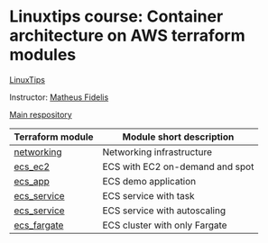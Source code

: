 # Linuxtips course: Container architecture on AWS terraform modules

[LinuxTips](https://linuxtips.io/treinamento/arquitetura-de-containers-na-aws/)

Instructor: [Matheus Fidelis](https://linktr.ee/fidelissauro)

[Main respository](https://github.com/ssorato/linuxtips-aws-container-architecture)

| Terraform module                                                                                                          | Module short description        |
|---------------------------------------------------------------------------------------------------------------------------|---------------------------------|
| [networking](https://github.com/ssorato/linuxtips-aws-container-architecture-tf-modules/blob/day1/README.md)              | Networking infrastructure       |
| [ecs_ec2](https://github.com/ssorato/linuxtips-aws-container-architecture-tf-modules/blob/day2/README.md)                 | ECS with EC2 on-demand and spot |
| [ecs_app](https://github.com/ssorato/linuxtips-aws-container-architecture-tf-modules/tree/day3/ecs_app/README.md)         | ECS demo application            |
| [ecs_service](https://github.com/ssorato/linuxtips-aws-container-architecture-tf-modules/blob/day3/ecs_service/README.md) | ECS service with task           |
| [ecs_service](https://github.com/ssorato/linuxtips-aws-container-architecture-tf-modules/blob/day4/ecs_service/README.md) | ECS service with autoscaling    |
| [ecs_fargate](https://github.com/ssorato/linuxtips-aws-container-architecture-tf-modules/blob/day5/ecs_fargate/README.md) | ECS cluster with only Fargate   |
